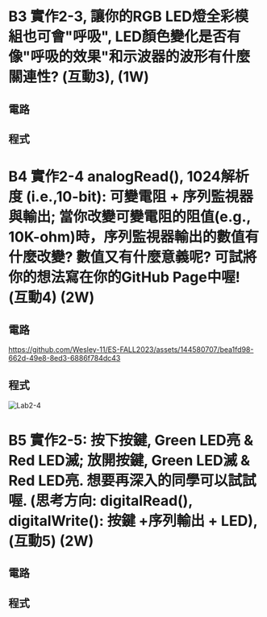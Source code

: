 # B3 實作2-3, 讓你的RGB LED燈全彩模組也可會"呼吸", LED顏色變化是否有像"呼吸的效果"和示波器的波形有什麼關連性? (互動3), (1W)
## 電路

## 程式


# B4 實作2-4 analogRead(), 1024解析度 (i.e.,10-bit): 可變電阻 + 序列監視器與輸出; 當你改變可變電阻的阻值(e.g., 10K-ohm)時，序列監視器輸出的數值有什麼改變? 數值又有什麼意義呢? 可試將你的想法寫在你的GitHub Page中喔! (互動4) (2W)
## 電路


https://github.com/Wesley-11/ES-FALL2023/assets/144580707/bea1fd98-662d-49e8-8ed3-6886f784dc43


## 程式
![Lab2-4](https://github.com/Wesley-11/ES-FALL2023/assets/144580707/1e5405f8-5ab0-4b99-bbd2-b7a5d5672e7c)


# B5 實作2-5: 按下按鍵, Green LED亮 & Red LED滅; 放開按鍵, Green LED滅 & Red LED亮. 想要再深入的同學可以試試喔. (思考方向: digitalRead(), digitalWrite(): 按鍵 +序列輸出 + LED), (互動5) (2W)
## 電路

## 程式

